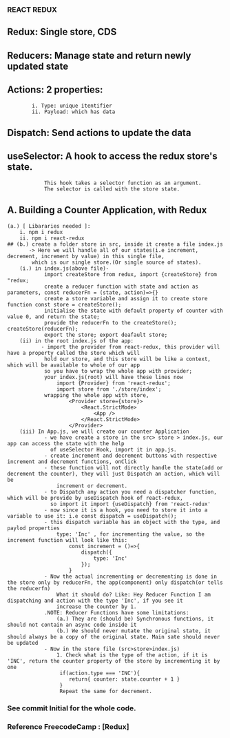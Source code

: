 ### REACT REDUX


## Redux: Single store, CDS
## Reducers: Manage state and return newly updated state
## Actions: 2 properties:
            i. Type: unique itentifier
            ii. Payload: which has data
## Dispatch: Send actions to update the data
## useSelector:    A hook to access the redux store's state. 
                This hook takes a selector function as an argument.
                The selector is called with the store state.

## A. Building a Counter Application, with Redux
    (a.) [ Libararies needed ]:
        i. npm i redux
        ii. npm i react-redux
    ## (b.) create a folder store in src, inside it create a file index.js
           -> Here we will handle all of our states(i.e increment, decrement, increment by value) in this single file,
            which is our single store.(Or single source of states).
        (i.) in index.js(above file)- 
                import createStore from redux, import {createStore} from "redux;
                create a reducer function with state and action as parameters, const reducerFn = (state, action)=>{}
                create a store variable and assign it to create store function const store = createStore();
                initialise the state with default property of counter with value 0, and return the state;
                provide the reducerFn to the createStore(); createStore(reducerFn);
                export the store; export deafault store;
        (ii) in the root index.js of the app:
               - import the provider from react-redux, this provider will have a property called the store which will
                hold our store, and this store will be like a context, which will be available to whole of our app
                so you have to wrap the whole app with provider;
                your index.js(root) will have these lines now
                    import {Provider} from 'react-redux';
                    import store from './store/index';
                wrapping the whole app with store,
                        <Provider store={store}>
                            <React.StrictMode>
                                <App />
                            </React.StrictMode>
                        </Provider>
        (iii) In App.js, we will create our counter Application
                - we have create a store in the src> store > index.js, our app can access the state with the help
                  of useSelector Hook, import it in app.js.
                - create increment and decrement buttons with respective increment and decrement functions, onClick
                - these function will not directly handle the state(add or decrement the counter), they will just Dispatch an action, which will be
                    increment or decrement.
                - to Dispatch any action you need a dispatcher function, which will be provide by useDispatch hook of react-redux,
                  so import it import {useDispatch} from 'react-redux'
                - now since it is a hook, you need to store it into a variable to use it: i.e const dispatch = useDispatch();
                - this dispatch variable has an object with the type, and paylod properties
                    type: 'Inc' , for incrementing the value, so the increment function will look like this: 
                        const increment = ()=>{
                            dispatch({
                                type: 'Inc'
                            });
                        }
                - Now the actual incrementing or decrementing is done in the store only by reducerFn, the app(component) only dispatch(or tells the reducerfn)
                    What it should do? Like: Hey Reducer Function I am dispatching and action with the type 'Inc', if you see it
                    increase the counter by 1.
                .NOTE: Reducer Functions have some limitations:
                    (a.) They are (should be) Synchronous functions, it should not contain an async code inside it
                    (b.) We should never mutate the original state, it should always be a copy of the original state. Main sate should never be updated
                - Now in the store file (src>store>index.js)
                    1. Check what is the type of the action, if it is 'INC', return the counter property of the store by incrementing it by one 
                     if(action.type === 'INC'){
                        return{ counter: state.counter + 1 }
                     }
                     Repeat the same for decrement.
### See commit Initial for the whole code.
### Reference FreecodeCamp : [Redux]